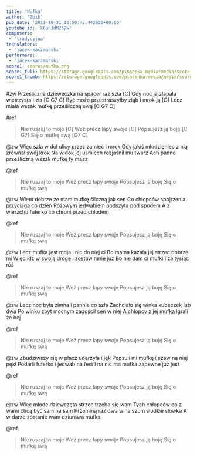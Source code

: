 ```yaml
---
title: 'Mufka'
author: 'Zbik'
pub_date: '2011-10-31 12:50:42.442830+00:00'
youtube_id: 'X6unJdM252w'
composers:
 - 'tradycyjna'
translators:
 - 'jacek-kaczmarski'
performers:
 - 'jacek-kaczmarski'
score1: scores/mufka.png
score1_full: https://storage.googleapis.com/piosenka-media/media/scores/mufka.png
score1_thumb: https://storage.googleapis.com/piosenka-media/media/scores/mufka.png.180x0_q85_upscale.jpg
---
```


#zw
Prześliczna dzieweczka na spacer raz szła [C]
Gdy noc ją złapała wietrzysta i zła [C G7 C]
Być może przestraszyłby ziąb i mrok ją [C]
Lecz miała wszak mufkę prześliczną swą [C G7 C]

#ref
>Nie ruszaj to moje [C]
>Weź precz łapy swoje [C]
>Popsujesz ją boję [C G7]
>Się o mufkę swą [G7 C]

@zw
Więc szła w dół ulicy przez zamieć i mrok
Gdy jakiś młodzieniec z nią zrównał swój krok
Na widok jej uśmiech rozjaśnił mu twarz
Ach panno prześliczną wszak mufkę ty masz

@ref
>Nie ruszaj to moje
>Weź precz łapy swoje
>Popsujesz ją boję
>Się o mufkę swą

@zw
Wiem dobrze że mam mufkę śliczną jak sen
Co chłopców spojrzenia przyciąga co dzień
Różowym jedwabiem podszyta pod spodem
A z wierzchu futerko co chroni przed chłodem

@ref
>Nie ruszaj to moje
>Weź precz łapy swoje
>Popsujesz ją boję
>Się o mufkę swą

@zw
Lecz mufka jest moja i nic do niej ci
Bo mama kazała jej strzec dobrze mi
Więc idź w swoją drogę i zostaw mnie już
Bo nie dam ci mufki i za tysiąc róż

@ref
>Nie ruszaj to moje
>Weź precz łapy swoje
>Popsujesz ją boję
>Się o mufkę swą

@zw
Lecz noc była zimna i pannie co szła
Zachciało się winka kubeczek lub dwa
Po winku zbyt mocnym zagościł sen w niej
A chłopcy z jej mufką igrali że hej

@ref
>Nie ruszaj to moje
>Weź precz łapy swoje
>Popsujesz ją boję
>Się o mufkę swą

@zw
Zbudziwszy się w płacz uderzyła i jęk
Popsuli mi mufkę i szew na niej pękł
Podarli futerko i jedwab na fest
I na nic ma mufka zapewne już jest

@ref
>Nie ruszaj to moje
>Weź precz łapy swoje
>Popsujesz ją boję
>Się o mufkę swą

@zw
Więc młode dziewczęta strzec trzeba się wam
Tych chłopców co z wami chcą być sam na sam
Przeminą raz dwa wina szum słodkie słówka
A w darze zostanie wam dziurawa mufka

@ref
>Nie ruszaj to moje
>Weź precz łapy swoje
>Popsujesz ją boję
>Się o mufkę swą